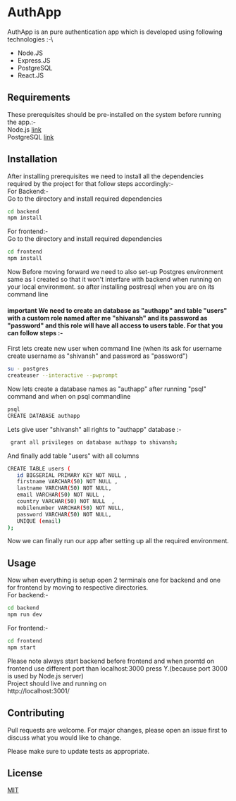 # AuthApp

AuthApp is an pure authentication app which is developed using following technologies :-\
* Node.JS 
* Express.JS 
* PostgreSQL 
* React.JS

## Requirements
These prerequisites should be pre-installed on the system before running the app.:- \
Node.js [link](https://nodejs.org/)  
PostgreSQL [link](https://www.postgresql.org/)    


## Installation
After installing prerequisites we need to install all the dependencies required by the project for that follow steps accordingly:- \
For Backend:- \
Go to the directory and install required dependencies
```bash
cd backend
npm install
```

For frontend:- \
Go to the directory and install required dependencies
```bash
cd frontend
npm install
```
Now Before moving forward we need to also set-up Postgres environment same as I created so that it won't interfare with backend when running on your local environment. so after installing postresql when you are on its command line 


#### important We need to create an database as "authapp" and table "users" with a custom role named after me "shivansh" and its password as "password" and this role will have all  access to users table. For that you can follow steps  :-
First lets create new user when command line (when its ask for username create username as "shivansh" and password as "password") 
```bash
su - postgres
createuser --interactive --pwprompt
```
Now lets create a database names as "authapp" after running "psql" command and when on psql  commandline
```bash
psql
CREATE DATABASE authapp

```
Lets give user "shivansh" all rights to "authapp" database :- 
```bash
 grant all privileges on database authapp to shivansh;
```
And finally add table "users" with all columns
 ```bash
CREATE TABLE users (
	id BIGSERIAL PRIMARY KEY NOT NULL ,
	firstname VARCHAR(50) NOT NULL ,
	lastname VARCHAR(50) NOT NULL,
	email VARCHAR(50) NOT NULL ,
	country VARCHAR(50) NOT NULL  ,
    mobilenumber VARCHAR(50) NOT NULL,
    password VARCHAR(50) NOT NULL,
    UNIQUE (email)
);
```
Now we can finally run our app after setting up all the required environment.
## Usage
Now when everything is setup open 2 terminals one for backend and one for frontend by moving to respective directories. \
For backend:-
```bash
cd backend
npm run dev
```
For frontend:-
```bash
cd frontend
npm start
```
Please note always start backend before frontend and when promtd on frontend use different port than localhost:3000 press Y.(because port 3000 is used by Node.js server) \
Project should live and running on \
http://localhost:3001/

## Contributing
Pull requests are welcome. For major changes, please open an issue first to discuss what you would like to change.

Please make sure to update tests as appropriate.

## License
[MIT](https://choosealicense.com/licenses/mit/)
